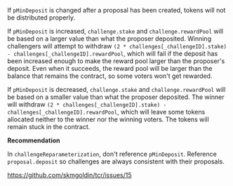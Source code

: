 If `pMinDeposit` is changed after a proposal has been created, tokens will not be distributed properly.

If `pMinDeposit` is increased, `challenge.stake` and `challenge.rewardPool` will be based on a larger value than what the proposer deposited. Winning challengers will attempt to withdraw `(2 * challenges[_challengeID].stake) - challenges[_challengeID].rewardPool`, which will fail if the deposit has been increased enough to make the reward pool larger than the proposer's deposit. Even when it succeeds, the reward pool will be larger than the balance that remains the contract, so some voters won't get rewarded.

If `pMinDeposit` is decreased, `challenge.stake` and `challenge.rewardPool` will be based on a smaller value than what the proposer deposited. The winner will withdraw `(2 * challenges[_challengeID].stake) - challenges[_challengeID].rewardPool`, which will leave some tokens allocated neither to the winner nor the winning voters. The tokens will remain stuck in the contract.

**Recommendation**

In `challengeReparameterization`, don't reference `pMinDeposit`. Reference `proposal.deposit` so challenges are always consistent with their proposals.

<https://github.com/skmgoldin/tcr/issues/15>
